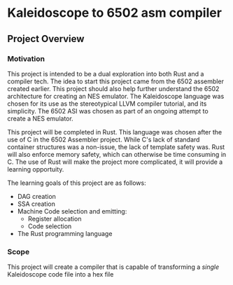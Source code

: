 # Kaleidoscope to 6502 asm compiler

## Project Overview

### Motivation
This project is intended to be a dual exploration into both Rust and a compiler
tech. The idea to start this project came from the 6502 assembler created
earlier. This project should also help further understand the 6502 architecture
for creating an NES emulator. The Kaleidoscope language was chosen for its use
as the stereotypical LLVM compiler tutorial, and its simplicity. The 6502 ASI
was chosen as part of an ongoing attempt to create a NES emulator.

This project will be completed in Rust. This language was chosen after the use
of C in the 6502 Assembler project. While C's lack of standard container
structures was a non-issue, the lack of template safety was. Rust will also
enforce memory safety, which can otherwise be time consuming in C. The use of
Rust will make the project more complicated, it will provide a learning
opportuity.

The learning goals of this project are as follows:

* DAG creation
* SSA creation
* Machine Code selection and emitting:
  * Register allocation
  * Code selection
* The Rust programming language

### Scope
This project will create a compiler that is capable of transforming a *single*
Kaleidoscope code file into a hex file 

